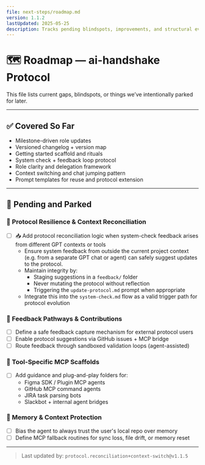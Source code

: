 ```yaml
---
file: next-steps/roadmap.md
version: 1.1.2
lastUpdated: 2025-05-25
description: Tracks pending blindspots, improvements, and structural evolution of the ai-handshake protocol.
---
```


# 🗺️ Roadmap — ai-handshake Protocol

This file lists current gaps, blindspots, or things we’ve intentionally parked for later.

---

## ✅ Covered So Far

- Milestone-driven role updates
- Versioned changelog + version map
- Getting started scaffold and rituals
- System check + feedback loop protocol
- Role clarity and delegation framework
- Context switching and chat jumping pattern
- Prompt templates for reuse and protocol extension

---

## 🚧 Pending and Parked

### 🧠 Protocol Resilience & Context Reconciliation

- [ ] 📥 Add protocol reconciliation logic when system-check feedback arises from different GPT contexts or tools  
  - Ensure system feedback from outside the current project context (e.g. from a separate GPT chat or agent) can safely suggest updates to the protocol.
  - Maintain integrity by:
    - Staging suggestions in a `feedback/` folder
    - Never mutating the protocol without reflection
    - Triggering the `update-protocol.md` prompt when appropriate
  - Integrate this into the `system-check.md` flow as a valid trigger path for protocol evolution

### 📌 Feedback Pathways & Contributions

- [ ] Define a safe feedback capture mechanism for external protocol users
- [ ] Enable protocol suggestions via GitHub issues + MCP bridge
- [ ] Route feedback through sandboxed validation loops (agent-assisted)

### 🧰 Tool-Specific MCP Scaffolds

- [ ] Add guidance and plug-and-play folders for:
  - Figma SDK / Plugin MCP agents
  - GitHub MCP command agents
  - JIRA task parsing bots
  - Slackbot + internal agent bridges

### 🧠 Memory & Context Protection

- [ ] Bias the agent to always trust the user's local repo over memory
- [ ] Define MCP fallback routines for sync loss, file drift, or memory reset

---

> Last updated by: `protocol.reconciliation+context-switch@v1.1.5`
